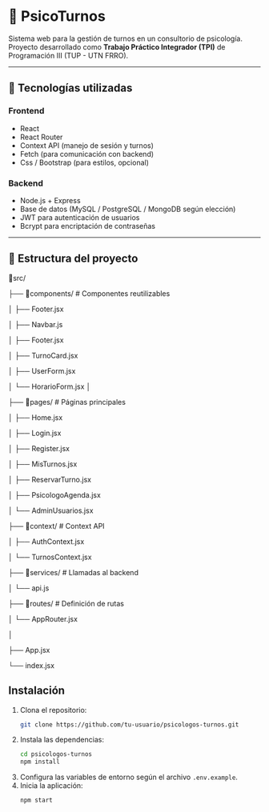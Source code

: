 
# 🧠 PsicoTurnos

Sistema web para la gestión de turnos en un consultorio de psicología.  
Proyecto desarrollado como **Trabajo Práctico Integrador (TPI)** de Programación III (TUP - UTN FRRO).  

---

## 📌 Tecnologías utilizadas

### Frontend
- React  
- React Router
- Context API (manejo de sesión y turnos)  
- Fetch (para comunicación con backend)  
- Css / Bootstrap (para estilos, opcional)

### Backend
- Node.js + Express  
- Base de datos (MySQL / PostgreSQL / MongoDB según elección)  
- JWT para autenticación de usuarios  
- Bcrypt para encriptación de contraseñas  

---

## 📂 Estructura del proyecto

📂src/

├── 📂components/ # Componentes reutilizables

│ ├── Footer.jsx

│ ├── Navbar.js 

│ ├── Footer.jsx

│ ├── TurnoCard.jsx

│ ├── UserForm.jsx

│ └── HorarioForm.jsx
│

├── 📂pages/ # Páginas principales

│ ├── Home.jsx

│ ├── Login.jsx

│ ├── Register.jsx

│ ├── MisTurnos.jsx

│ ├── ReservarTurno.jsx

│ ├── PsicologoAgenda.jsx

│ └── AdminUsuarios.jsx
 

├── 📂context/ # Context API

│ ├── AuthContext.jsx

│ └── TurnosContext.jsx

├── 📂services/ # Llamadas al backend

│ └── api.js

├── 📂routes/ # Definición de rutas

│ └── AppRouter.jsx

│

├── App.jsx

└── index.jsx

## Instalación

1. Clona el repositorio:
    ```bash
    git clone https://github.com/tu-usuario/psicologos-turnos.git
    ```
2. Instala las dependencias:
    ```bash
    cd psicologos-turnos
    npm install
    ```
3. Configura las variables de entorno según el archivo `.env.example`.
4. Inicia la aplicación:
    ```bash
    npm start
    ```

